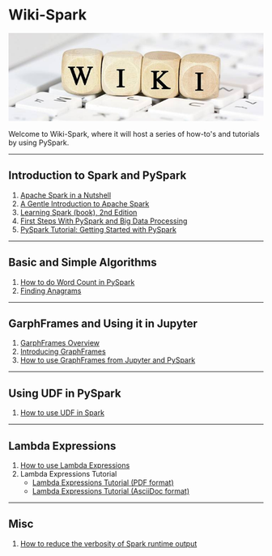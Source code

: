 # Wiki-Spark

![wiki-spark](./wiki.jpeg)


Welcome to Wiki-Spark, where it will host a series of 
how-to's and tutorials by using PySpark.

-----

## Introduction to Spark and PySpark

1. [Apache Spark in a Nutshell](https://www.linkedin.com/pulse/apache-spark-nutshell-brian-uri-/)
2. [A Gentle Introduction to Apache Spark](https://pages.databricks.com/rs/094-YMS-629/images/A-Gentle-Introduction-to-Apache-Spark.pdf)
3. [Learning Spark (book), 2nd Edition](https://pages.databricks.com/rs/094-YMS-629/images/LearningSpark2.0.pdf)
4. [First Steps With PySpark and Big Data Processing](https://realpython.com/pyspark-intro/)
5. [PySpark Tutorial: Getting Started with PySpark](https://www.datacamp.com/tutorial/pyspark-tutorial-getting-started-with-pyspark)

-----

## Basic and Simple Algorithms

1. [How to do Word Count in PySpark](https://github.com/mahmoudparsian/data-algorithms-with-spark/tree/master/code/bonus_chapters/wordcount/)
2. [Finding Anagrams](https://github.com/mahmoudparsian/data-algorithms-with-spark/tree/master/code/bonus_chapters/anagrams/python)

-----

## GarphFrames and Using it in Jupyter

1. [GarphFrames Overview](https://graphframes.github.io/graphframes/docs/_site/index.html)
2. [Introducing GraphFrames](https://www.databricks.com/blog/2016/03/03/introducing-graphframes.html)
3. [How to use GraphFrames from Jupyter and PySpark](./using-graphframes-with-jupyter.md)

-----

## Using UDF in PySpark

1. [How to use UDF in Spark](./how-to-use-UDF-in-spark.md)

-----

## Lambda Expressions

1. [How to use Lambda Expressions](./lambda_expressions_basics.md)
2. Lambda Expressions Tutorial
	* [Lambda Expressions Tutorial (PDF format)](./lambda_expressions.pdf)
	* [Lambda Expressions Tutorial (AsciiDoc format)](./lambda_expressions.adoc)

------

## Misc
1. [How to reduce the verbosity of Spark runtime output](./reduce-the-verbosity-of-spark-runtime-output.md)
